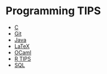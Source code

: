 Programming TIPS
======

- [C](./c.md)
- [Git](./git.md)
- [Java](./java.md)
- [LaTeX](./latex.md)
- [OCaml](./ocaml.md)
- [R TIPS](./r.md)
- [SQL](./sql.md)